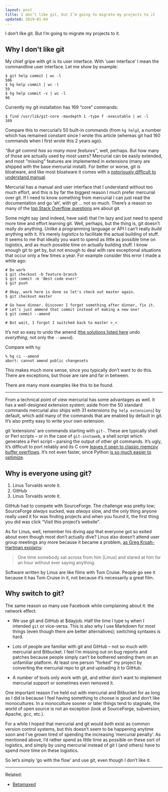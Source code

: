 ```yaml
---
layout: post
title: I don’t like git, but I’m going to migrate my projects to it
updated: 2019-01-04
---
```


I don’t like git. But I’m going to migrate my projects to it.

Why I don't like git
--------------------

My chief gripe with git is its user interface. With ‘user interface’ I mean the
commandline user interface. Let me show by example:

	$ git help commit | wc -l
	506
	$ hg help commit | wc -l
	59
	$ hg help commit -v | wc -l
	96

Currently my git installation has 169 “core” commands:

	$ find /usr/lib/git-core -maxdepth 1 -type f -executable | wc -l
	169

Compare this to mercurial’s 50 built-in commands (from `hg help`), a number
which has remained constant since I wrote this article (whereas git had 160
commands when I first wrote this 2 years ago).

*“But git commit has so many more features”*, well, perhaps. But how many of
those are actually used by most users? Mercurial can be easily extended, and
most "missing" features are implemented in extensions (many are shipped with the
base mercurial install). For better or worse, git is bloatware, and like most
bloatware it comes with a [notoriously difficult to understand manual][git-man].

Mercurial has a manual and user interface that I understand without too much
effort, and this is by far the biggest reason I much prefer mercurial over git.
If I need to know something from mercurial I can just read the documentation and
go ‘ah’, with git … not so much. There’s a reason so many of the [top Stack
Overflow questions][so-top] are about git.

Some might say (and indeed, have said) that I’m lazy and just need to spend
more time and effort learning git. Well, perhaps, but the thing is, git doesn’t
really *do* anything. Unlike a programming language or API I can’t really
*build* anything with it. It’s merely *logistics* to facilitate the actual
building of stuff.  
It seems to me that ideally you want to spend as little as possible time on
logistics, and as much possible time on actually building stuff. I know enough
git to get by, but not enough to deal with rare exceptional situations that
occur only a few times a year. For example consider this error I made a while
ago:

	# Do work
	$ git checkout -b feature-branch
	$ git commit -m 'Best code ever!'
	$ git push

	# Okay, work here is done so let's check out master again.
	$ git checkout master

	# Go have dinner. Discover I forgot something after dinner, fix it.
	# Let's just ammend that commit instead of making a new one!
	$ git commit --amend

	# But wait, I forgot I switched back to master >_<

It’s not so easy to undo the amend ([the solutions listed here][undo-amend] undo
*everything*, not only the `--amend`).

Compare with `hg`:

	% hg ci --amend
	abort: cannot amend public changesets

This makes much more sense, since you typically don’t want to do this. There are
exceptions, but those are rare and far in between.

There are many more examples like this to be found.

---

From a technical point of view mercurial has some advantages as well. It has a
well-designed extension system; aside from the 50 standard commands mercurial
also ships with 31 extensions (`hg help extensions`) by default, which add many
of the commands that are enabled by default in git. It’s also pretty easy to
write your own extension.

git ‘extensions’ are commands starting with `git-`. These are typically shell or
Perl scripts – or in the case of `git-instaweb`, a shell script which generates
a Perl script – parsing the output of other git commands. It’s ugly, it’s
difficult to port reliably and its C core [leaves it open to classic memcpy
buffer overflows][git-memcpy]. It’s not even faster, since Python [is so much
easier to optimize][facebook-hg].

Why is everyone using git?
--------------------------

1. Linus Torvalds wrote it.
2. GitHub
3. Linus Torvalds wrote it.

GitHub had to compete with SourceForge. The challenge was pretty low;
SourceForge *always* sucked, was *always* slow, and the only thing anyone
really used it for was finding projects and when you found it, the first thing
you did was click “Visit this project’s website”.

As for Linus, well, remember his diving app that everyone got so exited about
even though most don’t actually dive? Linus also doesn’t attend user group
meetings any more because it became a problem, [as Greg Kroah-Hartman
explains][linus-fanboys]:

> One time somebody sat across from him [Linus] and stared at him for an hour without
> ever saying anything.

Software written by Linus are like films with Tom Cruise. People go see it
because it has Tom Cruise in it, not because it’s necessarily a great film.

Why switch to git?
------------------

The same reason so many use Facebook while complaining about it: the network
effect.

- We use git and GitHub at $dayjob. Half the time I type `hg` when I intended
  `git` or vice-versa. This is also why I use Markdown for most things (even
  though there are better alternatives); switching syntaxes is hard.

- Lots of people are familiar with git and GitHub – not so much with mercurial
  and Bitbucket. I feel I’m missing out on bug reports and patches because
  people simply can’t be bothered sending them on an unfamiliar platform. At
  least one person "forked" my project by converting the mercurial repo to git
  and uploading it to GitHub.

- A number of tools only work with git, and either don’t want to implement
  mercurial support or sometimes even removed it.

One important reason I’ve held out with mercurial and Bitbucket for as long as I
did is because I feel having something to choose is good and don’t like
monocultures. In a monoculture sooner or later things tend to stagnate, the world of
open source is not an exception (look at SourceForge, subversion, Apache, gcc,
etc.).

For a while I hoped that mercurial and git would *both* exist as common version
control systems, but this doesn’t seem to be happening anytime soon and I’ve
grown tired of spending the increasing ‘mercurial penalty’. As mentioned above,
I’d rather spend as little time as possible on these sort of logistics, and
simply by using mercurial instead of git I (and others) have to spend more time
on these logistics.

So let’s simply ‘go with the flow’ and use git, even though I don’t like it.

---

Related:

- [Betamaxed](https://doriantaylor.com/betamaxed)


[undo-amend]: http://stackoverflow.com/a/1459264/660921
[linus-fanboys]: https://www.bloomberg.com/news/articles/2015-06-16/the-creator-of-linux-on-the-future-without-him
[facebook-hg]: https://code.facebook.com/posts/218678814984400/scaling-mercurial-at-facebook
[git-memcpy]: http://www.openwall.com/lists/oss-security/2016/03/15/5
[git-man]: https://git-man-page-generator.lokaltog.net/
[so-top]: http://stackoverflow.com/questions?sort=votes

